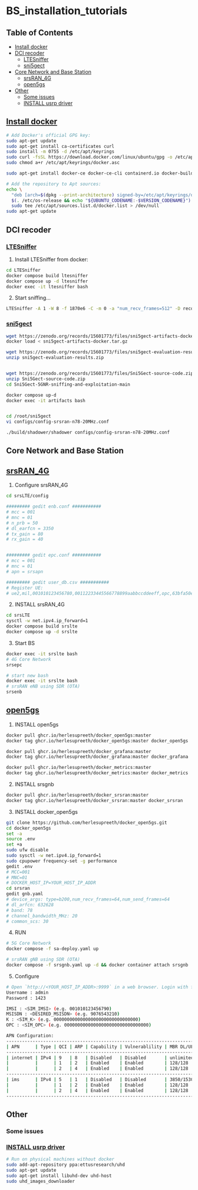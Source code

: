 # BS_installation_tutorials

## Table of Contents

- [Install docker](#install-docker)
- [DCI recoder](#dci-recoder)
  - [LTESniffer](#ltesniffer)
  - [sni5gect](#sni5gect)
- [Core Network and Base Station](#core-network-and-base-station)
  - [srsRAN_4G](#srsran_4g)
  - [open5gs](#open5gs)
- [Other](#other)
  - [Some issues](#some-issues)
  - [INSTALL usrp driver](#install-usrp-driver)
## [Install docker](https://docs.docker.com/engine/install/ubuntu/)

```bash
# Add Docker's official GPG key:
sudo apt-get update
sudo apt-get install ca-certificates curl
sudo install -m 0755 -d /etc/apt/keyrings
sudo curl -fsSL https://download.docker.com/linux/ubuntu/gpg -o /etc/apt/keyrings/docker.asc
sudo chmod a+r /etc/apt/keyrings/docker.asc

sudo apt-get install docker-ce docker-ce-cli containerd.io docker-buildx-plugin docker-compose-plugin

# Add the repository to Apt sources:
echo \
  "deb [arch=$(dpkg --print-architecture) signed-by=/etc/apt/keyrings/docker.asc] https://download.docker.com/linux/ubuntu \
  $(. /etc/os-release && echo "${UBUNTU_CODENAME:-$VERSION_CODENAME}") stable" | \
  sudo tee /etc/apt/sources.list.d/docker.list > /dev/null
sudo apt-get update
```

## DCI recoder
### [LTESniffer](https://github.com/SysSec-KAIST/LTESniffer)

1. Install LTESniffer from docker:
```bash
cd LTESniffer
docker compose build ltesniffer
docker compose up -d ltesniffer
docker exec -it ltesniffer bash
```

2. Start sniffing...
```bash
LTESniffer -A 1 -W 8 -f 1870e6 -C -m 0 -a "num_recv_frames=512" -D record.csv
```

### [sni5gect](https://github.com/asset-group/Sni5Gect-5GNR-sniffing-and-exploitation)
```bash
wget https://zenodo.org/records/15601773/files/sni5gect-artifacts-docker.tar.gz
docker load < sni5gect-artifacts-docker.tar.gz

wget https://zenodo.org/records/15601773/files/sni5gect-evaluation-results.zip
unzip sni5gect-evaluation-results.zip


wget https://zenodo.org/records/15601773/files/Sni5Gect-source-code.zip
unzip Sni5Gect-source-code.zip
cd Sni5Gect-5GNR-sniffing-and-exploitation-main

docker compose up-d
docker exec -it artifacts bash


cd /root/sni5gect
vi configs/config-srsran-n78-20MHz.conf

./build/shadower/shadower configs/config-srsran-n78-20MHz.conf
```

## Core Network and Base Station
## [srsRAN_4G]()

1. Configure srsRAN_4G
```bash
cd srsLTE/config

######### gedit enb.conf ###########
# mcc = 001
# mnc = 01
# n_prb = 50
# dl_earfcn = 3350
# tx_gain = 80
# rx_gain = 40


######### gedit epc.conf ###########
# mcc = 001
# mnc = 01
# apn = srsapn

######### gedit user_db.csv ###########
# Register UE:
# ue2,mil,001010123456780,00112233445566778899aabbccddeeff,opc,63bfa50ee6523365ff14c1f45f88737d,8000,000000001234,7,dynamic
```


2. INSTALL srsRAN_4G


```bash
cd srsLTE
sysctl -w net.ipv4.ip_forward=1
docker compose build srslte
docker compose up -d srslte
```

3. Start BS
```bash
docker exec -it srslte bash
# 4G Core Network
srsepc

# start new bash
docker exec -it srslte bash
# srsRAN eNB using SDR (OTA)
srsenb
```

## [open5gs](https://github.com/herlesupreeth/docker_open5gs.git)
1. INSTALL open5gs
```bash
docker pull ghcr.io/herlesupreeth/docker_open5gs:master
docker tag ghcr.io/herlesupreeth/docker_open5gs:master docker_open5gs

docker pull ghcr.io/herlesupreeth/docker_grafana:master
docker tag ghcr.io/herlesupreeth/docker_grafana:master docker_grafana

docker pull ghcr.io/herlesupreeth/docker_metrics:master
docker tag ghcr.io/herlesupreeth/docker_metrics:master docker_metrics
```

2. INSTALL srsgnb
```bash
docker pull ghcr.io/herlesupreeth/docker_srsran:master
docker tag ghcr.io/herlesupreeth/docker_srsran:master docker_srsran
```

3. INSTALL docker_open5gs
```bash
git clone https://github.com/herlesupreeth/docker_open5gs.git
cd docker_open5gs
set -a
source .env
set +a
sudo ufw disable
sudo sysctl -w net.ipv4.ip_forward=1
sudo cpupower frequency-set -g performance
gedit .env
# MCC=001
# MNC=01
# DOCKER_HOST_IP=YOUR_HOST_IP_ADDR
cd srsran
gedit gnb.yaml
# device_args: type=b200,num_recv_frames=64,num_send_frames=64
# dl_arfcn: 632628   
# band: 78         
# channel_bandwidth_MHz: 20  
# common_scs: 30      
```
4. RUN
```bash
# 5G Core Network
docker compose -f sa-deploy.yaml up

# srsRAN gNB using SDR (OTA)
docker compose -f srsgnb.yaml up -d && docker container attach srsgnb
```


5. Configure
```bash
# Open `http://<YOUR_HOST_IP_ADDR>:9999` in a web browser. Login with following credentials
Username : admin
Password : 1423

IMSI : <SIM_IMSI> (e.g. 001010123456790)
MSISDN : <DESIRED_MSISDN> (e.g. 9076543210)
K : <SIM_K> (e.g. 00000000000000000000000000000000)
OPC : <SIM_OPC> (e.g. 00000000000000000000000000000000)

APN Configuration:
---------------------------------------------------------------------------------------------------------------------
| APN      | Type | QCI | ARP | Capability | Vulnerablility | MBR DL/UL(Kbps)     | GBR DL/UL(Kbps) | PGW IP        |
---------------------------------------------------------------------------------------------------------------------
| internet | IPv4 | 9   | 8   | Disabled   | Disabled       | unlimited/unlimited |                 |               |
|          |      | 1   | 2   | Enabled    | Enabled        | 128/128             | 128/128         |               |
|          |      | 2   | 4   | Enabled    | Enabled        | 128/128             | 128/128         |               |
---------------------------------------------------------------------------------------------------------------------
| ims      | IPv4 | 5   | 1   | Disabled   | Disabled       | 3850/1530           |                 |               |
|          |      | 1   | 2   | Enabled    | Enabled        | 128/128             | 128/128         |               |
|          |      | 2   | 4   | Enabled    | Enabled        | 128/128             | 128/128         |               |
---------------------------------------------------------------------------------------------------------------------
```

## Other 

### Some issues

### [INSTALL usrp driver](https://blog.csdn.net/qq_36666115/article/details/144943242)

```bash
# Run on physical machines without docker
sudo add-apt-repository ppa:ettusresearch/uhd
sudo apt-get update
sudo apt-get install libuhd-dev uhd-host
sudo uhd_images_downloader
```